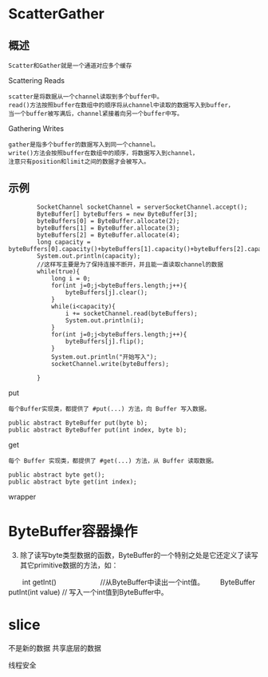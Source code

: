 
# ScatterGather


## 概述

	Scatter和Gather就是一个通道对应多个缓存

Scattering Reads

    scatter是将数据从一个channel读取到多个buffer中。
    read()方法按照buffer在数组中的顺序将从channel中读取的数据写入到buffer，
	当一个buffer被写满后，channel紧接着向另一个buffer中写。
       
Gathering Writes

    gather是指多个buffer的数据写入到同一个channel。
	write()方法会按照buffer在数组中的顺序，将数据写入到channel，
	注意只有position和limit之间的数据才会被写入。


## 示例


			SocketChannel socketChannel = serverSocketChannel.accept();
			ByteBuffer[] byteBuffers = new ByteBuffer[3];
			byteBuffers[0] = ByteBuffer.allocate(2);
			byteBuffers[1] = ByteBuffer.allocate(3);
			byteBuffers[2] = ByteBuffer.allocate(4);
			long capacity = byteBuffers[0].capacity()+byteBuffers[1].capacity()+byteBuffers[2].capacity();
			System.out.println(capacity);
			//这样写主要是为了保持连接不断开，并且能一直读取channel的数据
			while(true){
				long i = 0;
				for(int j=0;j<byteBuffers.length;j++){
					byteBuffers[j].clear();
				}
				while(i<capacity){
					i += socketChannel.read(byteBuffers);
					System.out.println(i);
				}
				for(int j=0;j<byteBuffers.length;j++){
					byteBuffers[j].flip();
				}
				System.out.println("开始写入");
				socketChannel.write(byteBuffers);
				
			}



put

    每个Buffer实现类，都提供了 #put(...) 方法，向 Buffer 写入数据。

    public abstract ByteBuffer put(byte b); 
    public abstract ByteBuffer put(int index, byte b);


get


    每个 Buffer 实现类，都提供了 #get(...) 方法，从 Buffer 读取数据。

    public abstract byte get();
    public abstract byte get(int index);



    
wrapper 






# ByteBuffer容器操作

3. 除了读写byte类型数据的函数，ByteBuffer的一个特别之处是它还定义了读写其它primitive数据的方法，如：

　　int getInt()       　　　　　　//从ByteBuffer中读出一个int值。
　　ByteBuffer putInt(int value)  // 写入一个int值到ByteBuffer中。


# slice 

不是新的数据  共享底层的数据




线程安全
